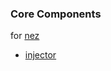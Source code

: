 

### Core Components 

for [nez](https://github.com/nomilous/nez)

* [injector](https://github.com/nomilous/nezcore/blob/master/src/injector/injector.coffee)

